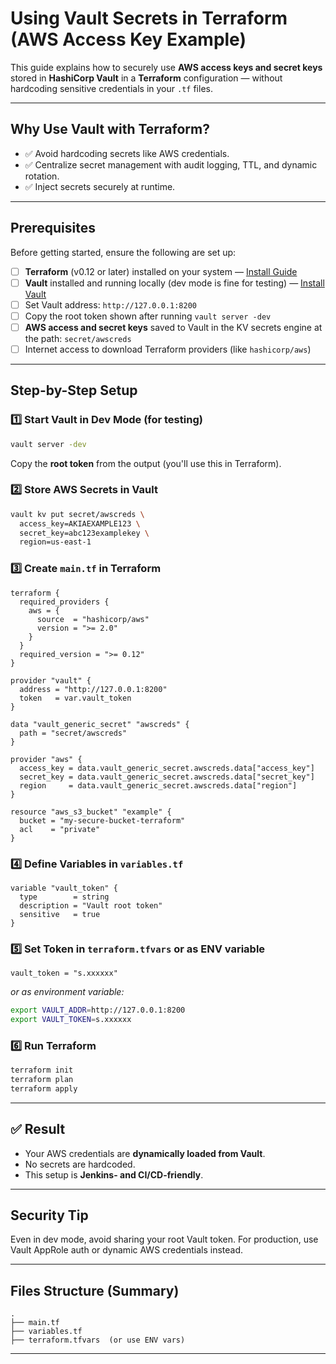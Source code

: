 #  Using Vault Secrets in Terraform (AWS Access Key Example)

This guide explains how to securely use **AWS access keys and secret keys** stored in **HashiCorp Vault** in a **Terraform** configuration — without hardcoding sensitive credentials in your `.tf` files.

---

##  Why Use Vault with Terraform?

* ✅ Avoid hardcoding secrets like AWS credentials.
* ✅ Centralize secret management with audit logging, TTL, and dynamic rotation.
* ✅ Inject secrets securely at runtime.

---

##  Prerequisites

Before getting started, ensure the following are set up:

* [ ] **Terraform** (v0.12 or later) installed on your system — [Install Guide](https://developer.hashicorp.com/terraform/downloads)
* [ ] **Vault** installed and running locally (dev mode is fine for testing) — [Install Vault](https://developer.hashicorp.com/vault/downloads)
* [ ] Set Vault address: `http://127.0.0.1:8200`
* [ ] Copy the root token shown after running `vault server -dev`
* [ ] **AWS access and secret keys** saved to Vault in the KV secrets engine at the path: `secret/awscreds`
* [ ] Internet access to download Terraform providers (like `hashicorp/aws`)

---

##  Step-by-Step Setup

### 1️⃣ Start Vault in Dev Mode (for testing)

```bash
vault server -dev
```

Copy the **root token** from the output (you'll use this in Terraform).

### 2️⃣ Store AWS Secrets in Vault

```bash
vault kv put secret/awscreds \
  access_key=AKIAEXAMPLE123 \
  secret_key=abc123examplekey \
  region=us-east-1
```

### 3️⃣ Create `main.tf` in Terraform

```hcl
terraform {
  required_providers {
    aws = {
      source  = "hashicorp/aws"
      version = ">= 2.0"
    }
  }
  required_version = ">= 0.12"
}

provider "vault" {
  address = "http://127.0.0.1:8200"
  token   = var.vault_token
}

data "vault_generic_secret" "awscreds" {
  path = "secret/awscreds"
}

provider "aws" {
  access_key = data.vault_generic_secret.awscreds.data["access_key"]
  secret_key = data.vault_generic_secret.awscreds.data["secret_key"]
  region     = data.vault_generic_secret.awscreds.data["region"]
}

resource "aws_s3_bucket" "example" {
  bucket = "my-secure-bucket-terraform"
  acl    = "private"
}
```

### 4️⃣ Define Variables in `variables.tf`

```hcl
variable "vault_token" {
  type        = string
  description = "Vault root token"
  sensitive   = true
}
```

### 5️⃣ Set Token in `terraform.tfvars` or as ENV variable

```hcl
vault_token = "s.xxxxxx"
```

*or as environment variable:*

```bash
export VAULT_ADDR=http://127.0.0.1:8200
export VAULT_TOKEN=s.xxxxxx
```

### 6️⃣ Run Terraform

```bash
terraform init
terraform plan
terraform apply
```

---

## ✅ Result

* Your AWS credentials are **dynamically loaded from Vault**.
* No secrets are hardcoded.
* This setup is **Jenkins- and CI/CD-friendly**.

---

##  Security Tip

Even in dev mode, avoid sharing your root Vault token. For production, use Vault AppRole auth or dynamic AWS credentials instead.

---

##  Files Structure (Summary)

```
.
├── main.tf
├── variables.tf
├── terraform.tfvars  (or use ENV vars)
```

---

